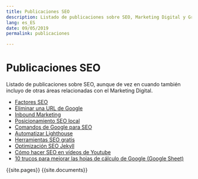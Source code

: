 ```yaml
---
title: Publicaciones SEO
description: Listado de publicaciones sobre SEO, Marketing Digital y Growth Hacking
lang: es_ES
date: 09/05/2019
permalink: publicaciones

---
```


# Publicaciones SEO

Listado de publicaciones sobre SEO, aunque de vez en cuando también incluyo de otras áreas relacionadas con el Marketing Digital.

- [Factores SEO](factores-seo)
- [Eliminar una URL de Google](eliminar-url-google)
- [Inbound Marketing](inbound-marketing)
- [Posicionamiento SEO local](posicionamiento-seo-local)
- [Comandos de Google para SEO](comandos-google)
- [Automatizar Lighthouse](automatizar-analisis-lighthouse)
- [Herramientas SEO gratis](herramientas-seo-gratis)
- [Optimización SEO Jekyll](optimizacion-seo-jekyll)
- [Cómo hacer SEO en vídeos de Youtube](seo-videos-youtube)
- [10 trucos para mejorar las hojas de cálculo de Google (Google Sheet)](trucos-hojas-calculo-google)

{{site.pages}}
{{site.documents}}


<!--stackedit_data:
eyJoaXN0b3J5IjpbLTIwNjY3NDE1NzUsMTA5NjE5NjMxNiwtOD
Q0Mjg0ODQyLC0yODY4NDkyMDIsNDE1Mzg0NzY4XX0=
-->